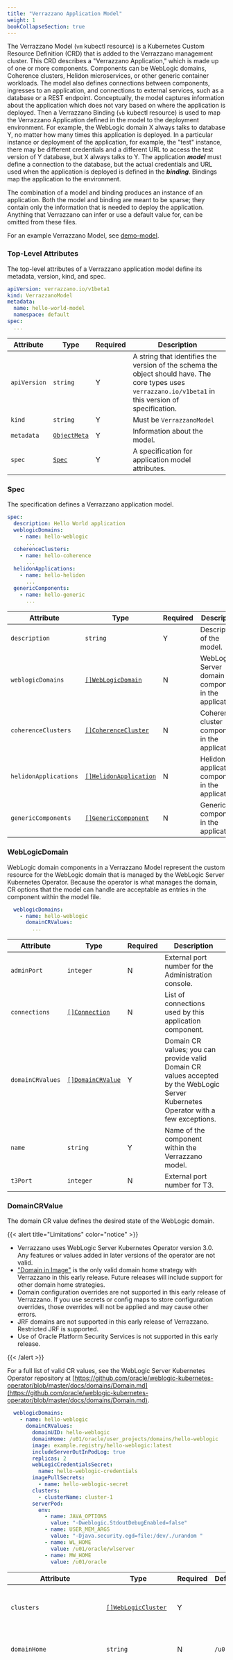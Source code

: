 ```yaml
---
title: "Verrazzano Application Model"
weight: 1
bookCollapseSection: true
---
```


The Verrazzano Model (`vm` kubectl resource) is a Kubernetes Custom Resource Definition (CRD) that is added to the Verrazzano management cluster. This CRD describes a "Verrazzano Application," which is made up of one or more components.  Components can be WebLogic domains, Coherence clusters, Helidon microservices, or other generic container workloads.  The model also defines connections between components, ingresses to an application, and connections to external services, such as a database or a REST endpoint. Conceptually, the model captures information about the application which does not vary based on where the application is deployed.  Then a Verrazzano Binding (`vb` kubectl resource) is used to map the Verrazzano Application defined in the model to the deployment environment. For example, the WebLogic domain X always talks to database Y, no matter how many times this application is deployed. In a particular instance or deployment of the application, for example, the "test" instance, there may be different credentials and a different URL to access the test version of Y database, but X always talks to Y. The application ***model*** must define a connection to the database, but the actual credentials and URL used when the application is deployed is defined in the ***binding***. Bindings map the application to the environment.

The combination of a model and binding produces an instance of an application.
Both the model and binding are meant to be sparse; they contain only the information that is needed to deploy the application.  Anything that Verrazzano can infer or use a default value for, can be omitted from these files.

For an example Verrazzano Model, see [demo-model](https://github.com/verrazzano/verrazzano/blob/master/examples/bobs-books/bobs-books-model.yaml).

### Top-Level Attributes

The top-level attributes of a Verrazzano application model define its metadata, version, kind, and spec.

``` yaml
apiVersion: verrazzano.io/v1beta1
kind: VerrazzanoModel
metadata:
  name: hello-world-model
  namespace: default
spec:
  ...
```

| Attribute | Type | Required | Description |
|-----------|------|----------|-------------|
| `apiVersion` | `string` | Y | A string that identifies the version of the schema the object should have. The core types uses `verrazzano.io/v1beta1` in this version of specification. |
| `kind` | `string` | Y | Must be `VerrazzanoModel` |
| `metadata` | [`ObjectMeta`](https://v1-16.docs.kubernetes.io/docs/reference/generated/kubernetes-api/v1.16/#objectmeta-v1-meta) | Y | Information about the model. |
| `spec`| [`Spec`](#spec) | Y | A specification for application model attributes. |

### Spec

The specification defines a Verrazzano application model.

``` yaml
spec:
  description: Hello World application
  weblogicDomains:
    - name: hello-weblogic
      ...
  coherenceClusters:
    - name: hello-coherence
      ...
  helidonApplications:
    - name: hello-helidon
      ...
  genericComponents:
    - name: hello-generic
      ...
```

| Attribute | Type | Required | Description |
|-----------|------|----------|-------------|
| `description` | `string` | Y | Description of the model. |
| `weblogicDomains` | [`[]WebLogicDomain`](#weblogicdomain) | N | WebLogic Server domain components in the application. |
| `coherenceClusters` | [`[]CoherenceCluster`](#coherencecluster) | N | Coherence cluster components in the application. |
| `helidonApplications` | [`[]HelidonApplication`](#helidonapplication) | N | Helidon application components in the application. |
| `genericComponents` | [`[]GenericComponent`](#genericcomponent) | N | Generic components in the application. |

### WebLogicDomain

WebLogic domain components in a Verrazzano Model represent the custom resource for the WebLogic domain that is managed by the WebLogic Server Kubernetes Operator. Because the operator is what manages the domain, CR options that the model can handle are acceptable as entries in the component within the model file.

``` yaml
  weblogicDomains:
    - name: hello-weblogic
      domainCRValues:
        ...
```

| Attribute | Type | Required | Description |
|-----------|------|----------|-------------|
| `adminPort` | `integer` | N | External port number for the Administration console. |
| `connections` | [`[]Connection`](#connection) | N | List of connections used by this application component. |
| `domainCRValues` | [`[]DomainCRValue`](#domaincrvalue) | Y | Domain CR values; you can provide valid Domain CR values accepted by the WebLogic Server Kubernetes Operator with a few exceptions. |
| `name` | `string` | Y | Name of the component within the Verrazzano model. |
| `t3Port` | `integer` | N | External port number for T3. |

### DomainCRValue

The domain CR value defines the desired state of the WebLogic domain.

{{< alert title="Limitations" color="notice" >}}

* Verrazzano uses WebLogic Server Kubernetes Operator version 3.0. Any features or values added in later versions of the operator are not valid.
* ["Domain in Image"](https://oracle.github.io/weblogic-kubernetes-operator/userguide/managing-domains/choosing-a-model/) is the only valid domain home strategy with Verrazzano in this early release. Future releases will include support for other domain home strategies.
* Domain configuration overrides are not supported in this early release of Verrazzano. If you use secrets or config maps to store configuration overrides, those overrides will not be applied and may cause other errors.
* JRF domains are not supported in this early release of Verrazzano. Restricted JRF is supported.
* Use of Oracle Platform Security Services is not supported in this early release.

{{< /alert >}}


 For a full list of valid CR values, see the WebLogic Server Kubernetes Operator repository at [https://github.com/oracle/weblogic-kubernetes-operator/blob/master/docs/domains/Domain.md](https://github.com/oracle/weblogic-kubernetes-operator/blob/master/docs/domains/Domain.md).

``` yaml
  weblogicDomains:
    - name: hello-weblogic
      domainCRValues:
        domainUID: hello-weblogic
        domainHome: /u01/oracle/user_projects/domains/hello-weblogic
        image: example.registry/hello-weblogic:latest
        includeServerOutInPodLog: true
        replicas: 2
        webLogicCredentialsSecret:
          name: hello-weblogic-credentials
        imagePullSecrets:
          - name: hello-weblogic-secret
        clusters:
          - clusterName: cluster-1
        serverPod:
          env:
            - name: JAVA_OPTIONS
              value: "-Dweblogic.StdoutDebugEnabled=false"
            - name: USER_MEM_ARGS
              value: "-Djava.security.egd=file:/dev/./urandom "
            - name: WL_HOME
              value: /u01/oracle/wlserver
            - name: MW_HOME
              value: /u01/oracle
```

| Attribute | Type | Required | Default Value | Description |
|-----------|------|----------|---------------|-------------|
| `clusters` | [`[]WebLogicCluster`](#weblogiccluster) | Y | |List of clusters for which additional configuration is needed. |
| `domainHome` | `string` | N | `/u01/domains/` | Path to the WebLogic domain home in the image. |
| `domainUID` | `string` | N | Value of `metadata.name`| Domain unique identifier. It is recommended that this value be unique to assist in future work to identify related domains in active-passive scenarios across data centers; however, it is only required that this value be unique within the namespace, similarly to the names of Kubernetes resources. This value is distinct and need not match the domain name from the WebLogic domain configuration. Defaults to the value of metadata.name. |
| `image` | `string` | Y | | Docker image to use for pods in the WebLogic domain. |
| `imagePullSecrets` | [`[]VerrazzanoSecret`](#verrazzanosecret) | Y | | Name of the secret for pulling Docker images for the WebLogic domain. |
| `logHome` | `string` | Y | | The directory in a server's container in which to store the domain, Node Manager, server logs, server *.out, and optionally HTTP access log file. |
| `logHomeEnabled` | `boolean` | Y | `false` | Enables the WebLogic Server Kubernetes Operator to override the domain log location. |
| `webLogicCredentialsSecret` | [`VerrazzanoSecret`](#verrazzanosecret) | Y | | Secret containing administrative credentials for the WebLogic domain. |

### VerrazzanoSecret

VerrazzanoSecret identifies a Kubernetes secret by name

| Attribute | Type | Required | Description |
|-----------|------|----------|-------------|
| `name` | `string` | Y | The name of the secret. |

### WebLogicCluster

Optional list of clusters for which additional configuration is needed.

| Attribute | Type | Required | Default Value | Description |
|-----------|------|----------|---------------|-------------|
| `clusterName` | `string` | Y || The name of the cluster. This value must match the name of a WebLogic cluster already defined in the WebLogic domain configuration. |
| `serverStartState` | `string` | RUNNING || Desired start state for managed servers in the cluster: ADMIN or RUNNING (default) |
| `serverPod` | [`PodSpec`](https://v1-16.docs.kubernetes.io/docs/reference/generated/kubernetes-api/v1.16/#podspec-v1-core)


### CoherenceCluster

Note that support for Coherence is an experimental feature in this release of Verrazzano.

Verrazzano relies on version 2.1.1 of the [Coherence Operator](https://github.com/oracle/coherence-operator).  For the Coherence clusters section of the Verrazzano Model, Coherence custom resource values are defined in Verrazzano and then converted to a custom resource that the Coherence Operator can interpret.

A Coherence cluster component must have the following item:

* name
* image
* cacheConfig
* pofConfig


| Attribute | Type | Required | Description |
|-----------|------|----------|-------------|
| `cacheConfig` | `string` | Y| Name of the cache configuration file to use. |
| `connections` | [`[]Connection`](#connection) | N | List of connections used by this application component. |
| `image` | `string` | Y | The name of the image. More info: https://kubernetes.io/docs/concepts/containers/images |
| `imagePullSecrets` | [`[]VerrazzanoSecret`](#verrazzanosecret) | N | List of Kubernetes secrets from which the credentials required to pull this container's image can be loaded. |
| `name` | `string` | Y | Name of the component within the Verrazzano model. |
| `pofConfig` | `string` | Y | Name of the Portable Object Format (POF) configuration file to use. |
| `ports` | [`[]NamedPortSpec`](https://oracle.github.io/coherence-operator/docs/3.0.2/#/about/04_coherence_spec#_namedportspec) | N | Defines a named port for a Coherence cluster component. |
      

### HelidonApplication

Helidon applications must have the following items defined in the model file:
* name
* image

Helidon applications typically have connections defined as part of the components specification, including REST, database, Coherence, and ingress connections.

Helidon applications are managed by the Verrazzano Helidon Application Operator.

| Attribute | Type | Required | Default Value |Description |
|-----------|------|----------|---------------|-------------|
| `connections` | [`[]Connection`](#connection) | N | | List of connections used by this application component. |
| `env` | [`[]EnvVar`](https://v1-16.docs.kubernetes.io/docs/reference/generated/kubernetes-api/v1.16/#envvar-v1-core) | N | | List of environment variables to set for container. |
| `fluentdEnabled` | `boolean` | N | true | Determines whether a Fluentd container is included for sending logs to Elasticsearch. |
| `image` | `string` | Y | | Container image that runs the application. Must be a path-like or URI-like representation of an OCI image. May be prefixed with a registry address and should be suffixed with a tag. |
| `imagePullSecrets` | [`[]VerrazzanoSecret`](#verrazzanosecret) | N | | List of Kubernetes secrets from which the credentials required to pull this container's image can be loaded. |
| `name` | `string` | Y | | Name of the component within the Verrazzano model. |
| `port` | `integer` | N | 8080 | Port to be used for the service port. |
| `targetPort` | `integer` | N | 8080 | Target port to be used for the service target port. |


### GenericComponent

Generic components must have the following items defined in the model file:
* name
* deployment

Generic components are managed by the Verrazzano Operator and result in a single Kubernetes deployment and service being created.

Generic components typically have connections defined as part of the components specification, including REST and ingress connections.

| Attribute | Type | Required | Default Value | Description |
|-----------|------|----------|---------------|-------------|
| `connections` | [`[]Connection`](#connection) | N | | List of connections used by this application component. |
| `deployment` | [`PodSpec`](https://v1-16.docs.kubernetes.io/docs/reference/generated/kubernetes-api/v1.16/#podspec-v1-core) | Y | | Desired behavior of a pod for a generic component. |
| `fluentdEnabled` | `boolean` | N | true | Determines whether a Fluentd container is included for sending logs to Elasticsearch. |
| `name` | `string` | Y | | Name of the component within the Verrazzano model. |
| `replicas` | `integer` | N | 1 | Number of desired pods for a generic component. |

### Connection

Connection defines network connection and/or database connections needed by an application component.

| Attribute | Type | Required | Description |
|-----------|------|----------|-------------|
| `coherence` | [`[]CoherenceConnection`](#coherenceconnection) | N | Coherence type connections needed by a component. |
| `database` | [`[]DatabaseConnection`](#databaseconnection) | N | Database type connections needed by a component. |
| `ingress` | [`[]IngressConnection`](#ingressconnection) | N | Ingresses to associate with a component. |
| `rest` | [`[]RESTConnection`](#restconnection) | N | REST type connections needed by a component. |


### CoherenceConnection
You can define a Coherence connection for a component that needs to communicate with a Coherence cluster. The Coherence cluster must also be defined in the same Verrazzano Model.

| Attribute | Type | Required | Description |
|-----------|------|----------|-------------|
| `target` | `string` | Y | Name of the target Coherence component. |
| `address` | `string` | Y | Coherence cluster services address. |

### DatabaseConnection

In the Verrazzano Model, you can define connections to external databases. These connections then become available to modify in the Verrazzano Binding. 
That is, you can identify a necessary database connection in the model, and then define credentials and the URL for the database in the binding. Verrazzano operators then handle the database connection accordingly.

| Attribute | Type | Required | Description |
|-----------|------|----------|-------------|
| `target` | `string` | Y | Name of the database to specify in a Verrazzano Binding. That is, in the binding, you will define a database entry that the component will connect to. |
| `datasourceName` | `string` | Y | Name of the data source within the WebLogic configuration that will map to the connected database. |

### IngressConnection

The Ingress connection defines an ingress associated with an application component.

| Attribute | Type | Required | Default Value | Description |
|-----------|------|----------|---------------|-------------|
| `name` | `string` | Y | | Name of the ingress to connect to the application. Ingress details are defined in the binding. |
| `match` | [`[]IngressConnectionMatch`](#ingressconnectionmatch) | N | prefix "/" | Match rules associated with the ingress connection. |


### RESTConnection

You can define a REST connection from one component in the model to another component in the same model. 
When you define a REST connection between components, you can then define variable names that will be provided in the
Verrazzano Binding. Verrazzano also sets up network policies that enable the components to communicate in the service mesh over TLS.

| Attribute | Type | Required | Description |
|-----------|------|--------- |-------------|
| `environmentVariableForHost` | `string` | Y | Name of the environment variable that contains the DNS name of the Kubernetes service in target component. |
| `environmentVariableForPort` | `integer` | Y | Name of the environment variable that contains the port number for the service in target component. |
| `target` | `string` | Y | Name of the target component in the Verrazzano application. |


### IngressConnectionMatch

The Match rule associated with the ingress connection.

| Attribute | Type | Required | Description |
|-----------|------|----------|-------------|
| `uri` | [`StringMatch`](#stringmatch) | Y | Describes how to match a given string in HTTP headers. Match is case-sensitive. |


### StringMatch

Describes how to match a given string in HTTP headers. Match is case-sensitive.

| Attribute | Type | Required | Description |
|-----------|------|----------|-------------|
| `exact` | `string` (oneof) | N | exact string match |
| `prefix` | `string` (oneof) | N | prefix string match |
| `regex` | `string` (oneof) | N | RE2 style regex-based match (https://github.com/google/re2/wiki/Syntax). |

## Additional Info

See the following additional documentation:

* WebLogic Server Kubernetes Operator Reference: [https://oracle.github.io/weblogic-kubernetes-operator/userguide/managing-domains/domain-resource/#domain-resource-spec-elements](https://oracle.github.io/weblogic-kubernetes-operator/userguide/managing-domains/domain-resource/#domain-resource-spec-elements)
* Coherence Operator Reference: [https://oracle.github.io/coherence-operator/docs/2.1.1/#/clusters/010_introduction](https://oracle.github.io/coherence-operator/docs/2.1.1/#/clusters/010_introduction)
